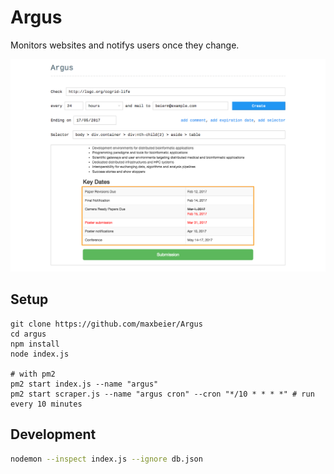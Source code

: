 # Argus

Monitors websites and notifys users once they change.

![Screenshot](https://raw.githubusercontent.com/maxbeier/Argus/master/screenshot.png)


## Setup

```
git clone https://github.com/maxbeier/Argus
cd argus
npm install
node index.js

# with pm2
pm2 start index.js --name "argus"
pm2 start scraper.js --name "argus cron" --cron "*/10 * * * *" # run every 10 minutes
```


## Development

```sh
nodemon --inspect index.js --ignore db.json
```

